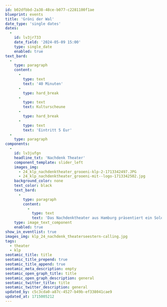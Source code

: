 ```yaml
---
id: b02dfbbd-2a38-48ce-b077-c2281100f1ae
blueprint: events
title: 'Gröni der Wal'
date_type: 'single dates'
dates:
  -
    id: lv3jr733
    date_field: '2024-05-09 15:00'
    type: single_date
    enabled: true
text_bard:
  -
    type: paragraph
    content:
      -
        type: text
        text: '40 Minuten'
      -
        type: hard_break
      -
        type: text
        text: Kulturscheune
      -
        type: hard_break
      -
        type: text
        text: 'Eintritt 5 Eur'
  -
    type: paragraph
components:
  -
    id: lv3jufgn
    headline_txt: 'Nachdenk Theater'
    component_template: slider_left
    images_img:
      - 24_klp_nachdenktheater_grooeni-klp-2-1713342497.JPG
      - 24_klp_nachdenktheater_grooeni-mit--logo-1713342502.jpg
    background_color: none
    text_color: black
    text_bard:
      -
        type: paragraph
        content:
          -
            type: text
            text: 'Das Nachdenktheater aus Hamburg präsentiert ein Solo - Theaterstück mit Musik für Kinder ab 5 Jahren, das sich mit der Verschmutzung der Meere durch Plastikmüll beschäftigt.'
    type: image_text_component
    enabled: true
show_in_eventlist: true
images_img: klp_24_nachdenk_theaterseestern-calling.jpg
tags:
  - theater
  - klp
seotamic_title: title
seotamic_title_prepend: true
seotamic_title_append: true
seotamic_meta_description: empty
seotamic_open_graph_title: title
seotamic_open_graph_description: general
seotamic_twitter_title: title
seotamic_twitter_description: general
updated_by: c5c3cda0-a87c-4527-b49b-ef338041cae9
updated_at: 1715005212
---
```

